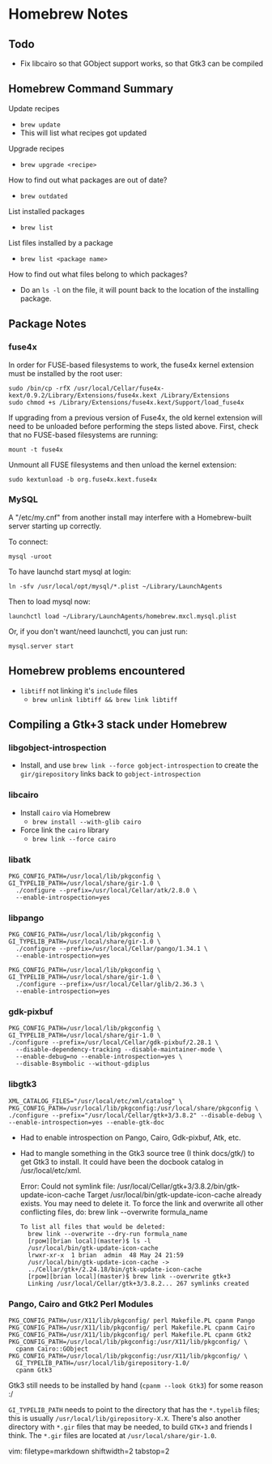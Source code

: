 # Homebrew Notes #

## Todo ##
- Fix libcairo so that GObject support works, so that Gtk3 can be compiled

## Homebrew Command Summary ##
Update recipes
- `brew update`
- This will list what recipes got updated

Upgrade recipes
- `brew upgrade <recipe>`

How to find out what packages are out of date?
- `brew outdated`

List installed packages
- `brew list`

List files installed by a package
- `brew list <package name>`

How to find out what files belong to which packages?
- Do an `ls -l` on the file, it will pount back to the location of the
  installing package.

## Package Notes ##

### fuse4x ###

In order for FUSE-based filesystems to work, the fuse4x kernel extension
must be installed by the root user:

    sudo /bin/cp -rfX /usr/local/Cellar/fuse4x-kext/0.9.2/Library/Extensions/fuse4x.kext /Library/Extensions
    sudo chmod +s /Library/Extensions/fuse4x.kext/Support/load_fuse4x

If upgrading from a previous version of Fuse4x, the old kernel extension
will need to be unloaded before performing the steps listed above. First,
check that no FUSE-based filesystems are running:

    mount -t fuse4x

Unmount all FUSE filesystems and then unload the kernel extension:

    sudo kextunload -b org.fuse4x.kext.fuse4x

### MySQL ###
A "/etc/my.cnf" from another install may interfere with a Homebrew-built
server starting up correctly.

To connect:

    mysql -uroot

To have launchd start mysql at login:

    ln -sfv /usr/local/opt/mysql/*.plist ~/Library/LaunchAgents

Then to load mysql now:

    launchctl load ~/Library/LaunchAgents/homebrew.mxcl.mysql.plist

Or, if you don't want/need launchctl, you can just run:

    mysql.server start

## Homebrew problems encountered ##
- `libtiff` not linking it's `include` files
  - `brew unlink libtiff && brew link libtiff`

## Compiling a Gtk+3 stack under Homebrew ##

### libgobject-introspection ###
- Install, and use `brew link --force gobject-introspection` to create the
  `gir/girepository` links back to `gobject-introspection`

### libcairo ###
- Install `cairo` via Homebrew
  - `brew install --with-glib cairo`
- Force link the `cairo` library
  - `brew link --force cairo`

### libatk ###

    PKG_CONFIG_PATH=/usr/local/lib/pkgconfig \
    GI_TYPELIB_PATH=/usr/local/share/gir-1.0 \
      ./configure --prefix=/usr/local/Cellar/atk/2.8.0 \
      --enable-introspection=yes

### libpango ###

    PKG_CONFIG_PATH=/usr/local/lib/pkgconfig \
    GI_TYPELIB_PATH=/usr/local/share/gir-1.0 \
      ./configure --prefix=/usr/local/Cellar/pango/1.34.1 \
      --enable-introspection=yes

    PKG_CONFIG_PATH=/usr/local/lib/pkgconfig \
    GI_TYPELIB_PATH=/usr/local/share/gir-1.0 \
      ./configure --prefix=/usr/local/Cellar/glib/2.36.3 \
      --enable-introspection=yes

### gdk-pixbuf ###

    PKG_CONFIG_PATH=/usr/local/lib/pkgconfig \
    GI_TYPELIB_PATH=/usr/local/share/gir-1.0 \
    ./configure --prefix=/usr/local/Cellar/gdk-pixbuf/2.28.1 \
      --disable-dependency-tracking --disable-maintainer-mode \
      --enable-debug=no --enable-introspection=yes \
      --disable-Bsymbolic --without-gdiplus


### libgtk3 ###

    XML_CATALOG_FILES="/usr/local/etc/xml/catalog" \
    PKG_CONFIG_PATH=/usr/local/lib/pkgconfig:/usr/local/share/pkgconfig \
    ./configure --prefix="/usr/local/Cellar/gtk+3/3.8.2" --disable-debug \
    --enable-introspection=yes --enable-gtk-doc

- Had to enable introspection on Pango, Cairo, Gdk-pixbuf, Atk, etc.
- Had to mangle something in the Gtk3 source tree (I think docs/gtk/) to get
  Gtk3 to install.  It could have been the docbook catalog in
  /usr/local/etc/xml.


    Error: Could not symlink file:
    /usr/local/Cellar/gtk+3/3.8.2/bin/gtk-update-icon-cache
    Target /usr/local/bin/gtk-update-icon-cache already exists. You may need
    to delete it.
    To force the link and overwrite all other conflicting files, do:
      brew link --overwrite formula_name

      To list all files that would be deleted:
        brew link --overwrite --dry-run formula_name
        [гром][brian local](master)$ ls -l
        /usr/local/bin/gtk-update-icon-cache
        lrwxr-xr-x  1 brian  admin  48 May 24 21:59
        /usr/local/bin/gtk-update-icon-cache ->
        ../Cellar/gtk+/2.24.18/bin/gtk-update-icon-cache
        [гром][brian local](master)$ brew link --overwrite gtk+3
        Linking /usr/local/Cellar/gtk+3/3.8.2... 267 symlinks created

### Pango, Cairo and Gtk2 Perl Modules ###

    PKG_CONFIG_PATH=/usr/X11/lib/pkgconfig/ perl Makefile.PL cpanm Pango
    PKG_CONFIG_PATH=/usr/X11/lib/pkgconfig/ perl Makefile.PL cpanm Cairo
    PKG_CONFIG_PATH=/usr/X11/lib/pkgconfig/ perl Makefile.PL cpanm Gtk2
    PKG_CONFIG_PATH=/usr/local/lib/pkgconfig:/usr/X11/lib/pkgconfig/ \
      cpanm Cairo::GObject
    PKG_CONFIG_PATH=/usr/local/lib/pkgconfig:/usr/X11/lib/pkgconfig/ \
      GI_TYPELIB_PATH=/usr/local/lib/girepository-1.0/
      cpanm Gtk3

Gtk3 still needs to be installed by hand (`cpanm --look Gtk3`) for some reason
:/

`GI_TYPELIB_PATH` needs to point to the directory that has the `*.typelib`
files; this is usually `/usr/local/lib/girepository-X.X`.  There's also
another directory with `*.gir` files that may be needed, to build `GTK+3` and
friends I think.  The `*.gir` files are located at `/usr/local/share/gir-1.0`.

vim: filetype=markdown shiftwidth=2 tabstop=2
